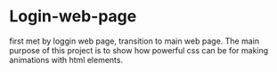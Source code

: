 # Login-web-page
first met by loggin web page, transition to main web page.
The main purpose of this project is to show how powerful css can be for making animations with html elements.
